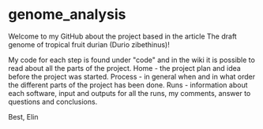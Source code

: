 # genome_analysis

Welcome to my GitHub about the project based in the article The draft genome of tropical fruit durian (Durio zibethinus)!

My code for each step is found under "code" and in the wiki it is possible to read about all the parts of the project. 
Home - the project plan and idea before the project was started. 
Process - in general when and in what order the different parts of the project has been done. 
Runs - information about each software, input and outputs for all the runs, my comments, answer to questions and conclusions. 

Best, 
Elin  
